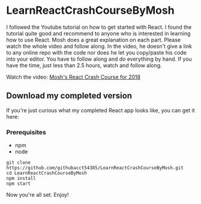 # LearnReactCrashCourseByMosh

I followed the Youtube tutorial on how to get started with React. I found the tutorial quite good and recommend to anyone who is interested in learning how to use React. Mosh does a great explanation on each part. Please watch the whole video and follow along. In the video, he doesn't give a link to any online repo with the code nor does he let you copy/paste his code into your editor. You have to follow along and do everything by hand. If you have the time, just less than 2.5 hours, watch and follow along.

Watch the video: [Mosh's React Crash Course for 2018](https://bit.ly/2Es76cH)

## Download my completed version

If you're just curious what my completed React app looks like, you can get it here:

### Prerequisites

- npm
- node

```
git clone https://github.com/githubacct54385/LearnReactCrashCourseByMosh.git
cd LearnReactCrashCourseByMosh
npm install
npm start
```

Now you're all set. Enjoy!
